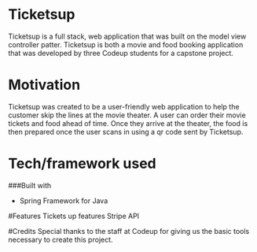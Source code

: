 # Ticketsup
Ticketsup is a full stack, web application that was built on the model view controller patter. 
Ticketsup is both a movie and food booking application that was developed by three Codeup students for a capstone project.

# Motivation
Ticketsup was created to be a user-friendly web application to help the customer skip the lines at the movie theater. A user can order their movie tickets and food ahead of time. Once they arrive at the theater, the food is then prepared once the user scans in using a qr code sent by Ticketsup. 

# Tech/framework used
###Built with
- Spring Framework for Java

#Features
Tickets up features Stripe API

#Credits
Special thanks to the staff at Codeup for giving us the basic tools necessary to create this project.
